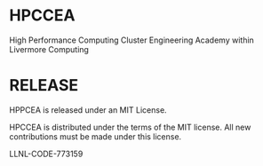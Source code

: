 # HPCCEA
High Performance Computing Cluster Engineering Academy within Livermore Computing

# RELEASE
HPPCEA is released under an MIT License.

HPCCEA is distributed under the terms of the MIT license. All new
contributions must be made under this license.

LLNL-CODE-773159
